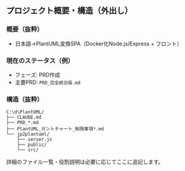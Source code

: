 ## プロジェクト概要・構造（外出し）

### 概要（抜粋）
- 日本語→PlantUML変換SPA（Docker化Node.js/Express + フロント）

### 現在のステータス（例）
- フェーズ: PRD作成
- 主要PRD: `PRD_完全統合版.md`

### 構造（抜粋）
```
C:\d\PlantUML/
├── CLAUDE.md
├── PRD_*.md
├── PlantUML_ガントチャート_制限事項*.md
└── jp2plantuml/
    ├── server.js
    ├── public/
    └── src/
```

詳細のファイル一覧・役割説明は必要に応じてここに追記します。



